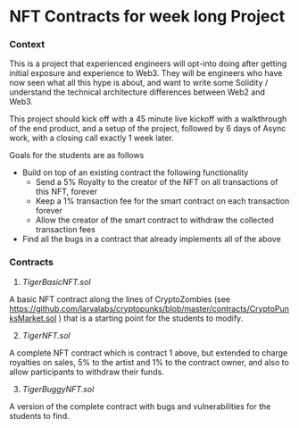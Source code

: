 # NFT Contracts for week long Project

### Context
This is a project that experienced engineers will opt-into doing after getting initial exposure and experience to Web3. They will be engineers who have now seen what all this hype is about, and want to write some Solidity / understand the technical architecture differences between Web2 and Web3.

This project should kick off with a 45 minute live kickoff with a walkthrough of the end product, and a setup of the project, followed by 6 days of Async work, with a closing call exactly 1 week later.

Goals for the students are as follows

- Build on top of an existing contract the following functionality
  - Send a 5% Royalty to the creator of the NFT on all transactions of this NFT, forever
  - Keep a 1% transaction fee for the smart contract on each transaction forever
  - Allow the creator of the smart contract to withdraw the collected transaction fees
 - Find all the bugs in a contract that already implements all of the above
 
### Contracts

1. _TigerBasicNFT.sol_ 

  A basic NFT contract along the lines of CryptoZombies (see https://github.com/larvalabs/cryptopunks/blob/master/contracts/CryptoPunksMarket.sol ) that is a starting point for the students to modify.

2. _TigerNFT.sol_ 
  
  A complete NFT contract which is contract 1 above, but extended to charge royalties on sales, 5% to the artist and 1% to the contract owner, and also to allow participants to withdraw their funds.

3. _TigerBuggyNFT.sol_

  A version of the complete contract with bugs and vulnerabilities for the students to find.
 
